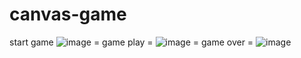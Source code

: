 # canvas-game
start game
![image](https://user-images.githubusercontent.com/43163638/159716756-918790f1-4b58-4e1d-85c7-318631a8c9f7.png)
= game play =
![image](https://user-images.githubusercontent.com/43163638/159716939-5209b435-e7da-4638-a016-f02fd05c224a.png)
= game over =
![image](https://user-images.githubusercontent.com/43163638/159717076-0a751c2d-77b0-4f40-91f9-e51458187499.png)

